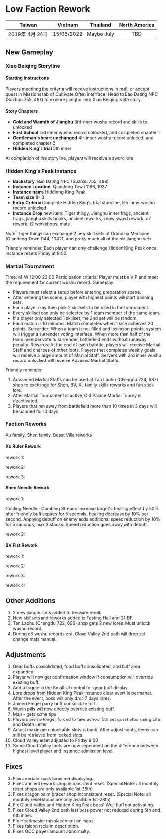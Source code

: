 # Low Faction Rework

| Taiwan | Vietnam | Thailand | North America |
| :-: | :-: | :-: | :-: |
| 2019年 4月 26日 | 15/06/2022 | Maybe July | TBD |


## New Gameplay
### Xiao Beiqing Storyline
#### Starting Instructions
Players meetinng the criteria will receive instructions in mail, or accept quest in Missions tab of Cultivate Often interface.
Head to Bao Dating NPC (Suzhou 755, 488) to explore jianghu hero Xiao Beiqing's life story.

#### Story Chapters
- **Cold and Warmth of Jianghu** 3rd inner wushu record and skills tp unlocked
- **First School** 3rd inner wushu record unlocked, and completed chapter 1
- **Gentleman's heart unchanged** 4th inner wushu record unloced, and completed chapter 2
- **Hidden King's trial** 5th inner

At completion of the storyline, players will receive a sword lore.

### Hidden King's Peak Instance
- **Backstory**: Bao Dating NPC (Suzhou 755, 488)
- **Instance Location**: Qiandeng Town 1166, 1037
- **Instance name** Hiddinng King Peak
- **Team size** 8-13
- **Entry Criteria** Complete Hidden King's trial storyline, 5th inner wushu record unlocked
- **Instance Drop** new item: Tiger thingy, Jianghu inner frags, ancient frags, jianghu skills books, ancient reworks, snow sword rework, c7 rework, t2 workshops, mats

Note: Tiger thingy can exchange 2 new skill sets at Grandma Medicine (Qiandeng Town 1144, 1042), and pretty much all of the old jianghu sets.

Friendly reminder: Each player can only challenge Hidden King Peak once. Instance resets Friday at 9:00.

### Martial Tournament
Time: M-W 12:00-23:00
Participation criteria: Player must be VIP and meet the requirement for current wushu record.
Gameplay:
- Players must select a setup before entering preparation scene.
- After entering the scene, player with highest points will start banning sets.
- Each player may then pick 2 skillsets to be used in the tournament.
- Every skillset can only be selected by 1 team member of the same team.
- If a player only selected 1 skillset, the 2nd set will be random.
- Each match is 10 minutes. Match completes when 1 side achieves 20 points.
Surrender: When a team is not filled and losing on points, system will trigger a surrender voting interface. When more than half of the team member vote to surrender, battlefield ends without runaway penalty.
Rewards: At the end of each babttle, players will receive Martial Staff and chances of other loots. Players that completes weekly goals will receive a large amount of Martial Staff. Servers with 3rd inner wushu record unlocked will receive Advaned Martial Staffs.

Friendly reminder:
1. Advanced Martial Staffs can be used at Tan Laohu (Chengdu 724, 687) shop to exchange for Shen, BV, Xu family skills reworks and fun stick lore.
1. After Martial Tournament is active, Old Palace Martial Tourny is deactivated.
1. Players that run away from battlefield more than 10 times in 3 days will be banned for 10 days.

### Faction Reworks
Xu family, Shen family, Beast Villa reworks
#### Xu Ruler Rework
rework 1:

rework 2:

rework 3:

#### Shen Needle Rework
rework 1:

Guiding Needle - Combing Stream: Increase target's healing effect by 50% after friendly buff expires for 5 seconds, healing decrease by 10% per second. Applying debuff on enemy adds additional speed reduction by 10% for 5 seconds, max 3 stacks. Speed reduction goes away with debuff.

rework 3:

#### BV Fist Rework
rework 1:

rework 2:

rework 3:

rework 4:

## Other Additions
1. 2 new jianghu sets added to treasure reroll.
1. New skillsets and reworks added to Testing Hall and 24 BF.
1. Tan Laohu (Chengdu 722, 696) shop gets 2 new lores. Must unlock wushu record.
1. During c6 wushu records era, Cloud Valley 2nd path will drop set change mats manual.

## Adjustments
1. Gear buffs consolidated, food buff consolidated, and buff area expanded.
1. Player will now get confirmation window if consumption will override existing buff.
1. Add a toggle to the Small UI control for gear buff display.
1. Lore drops from Hidden King Peak instance clear event is permanat. After the event, boss will only drop 7 days lores.
1. Joined Finger parry buff consolidate to 1.
1. Wuxin pills will now directly override existing buff.
1. Map - gets some tips
1. Players are no longer forced to take school 5th set quest after using Life and Death Letter
1. Adjust maximum unlockable slots in bank. After adjustments, items can still be retrieved from locked slots.
1. Cloud Valley reset adjusted to Friday 9:00
1. Some Cloud Valley loots are now dependent on the difference between highest level player and instance admission level.


## Fixes
1. Fixes certain mask lores not displaying.
1. Fixes ancient rework shop inconsistent reset. (Special Note: all monthly reset shops are only available 1st-28th)
1. Fixes dragon palm bracer shop inconsistent reset. (Special Note: all monthly reset shops are only available 1st-28th)
1. Fix Cloud Valley and Hidden King Peak boss' Wuji buff not activating.
1. Fixes Cloud Valley 2nd path last boss power not reduced during 5th and 6th inner.
1. FIx Headmaster misplacement on maps.
1. Fixes falcon reclaim description.
1. Fixes GCC palyer amount abnormalty.
